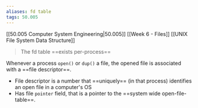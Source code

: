 ```yaml
---
aliases: fd table
tags: 50.005
---
```

[[50.005 Computer System Engineering|50.005]]
[[Week 6 - Files]]
[[UNIX File System Data Structure]]

> The fd table ==exists per-process==

Whenever a process `open()` or `dup()` a file, the opened file is associated with a ==file descriptor==.

- File descriptor is a number that ==uniquely== (in that process) identifies an open file in a computer's OS
- Has file `pointer` field, that is a pointer to the ==system wide open-file-table==.